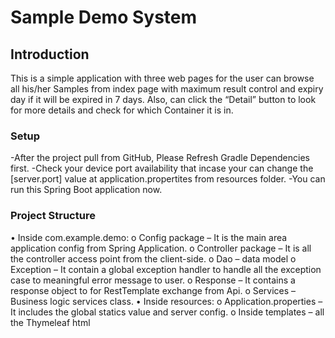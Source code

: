 # Sample Demo System

## Introduction
This is a simple application with three web pages for the user can browse all his/her Samples from index page with maximum result control and expiry day if it will be expired in 7 days. Also, can click the “Detail” button to look for more details and check for which Container it is in.

### Setup
-After the project pull from GitHub, Please Refresh Gradle Dependencies first.
-Check your device port availability that incase your can change the [server.port] value at application.propertites from resources folder.
-You can run this Spring Boot application now.

### Project Structure
•	Inside com.example.demo:
	o	Config package – It is the main area application config from Spring Application.
	o	Controller package – It is all the controller access point from the client-side.
	o	Dao – data model
	o	Exception – It contain a global exception handler to handle all the exception case to meaningful error message to user.
	o	Response – It contains a response object to for RestTemplate exchange from Api.
	o	Services – Business logic services class.
•	Inside resources:
	o	Application.properties – It includes the global statics value and server config.
	o	Inside templates – all the Thymeleaf html 


